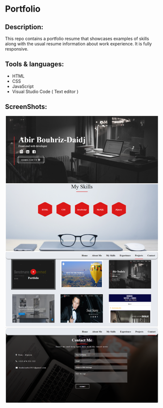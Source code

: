 # Portfolio
## Description:
This repo contains a portfolio resume that showcases examples of  skills along with the usual resume information about work experience. It is  fully responsive.
## Tools & languages:
* HTML
* CSS
* JavaScript
* Visual Studio Code ( Text editor )
## ScreenShots:
<img src="screenshots/1.png" />
<img src="screenshots/2.png" />
<img src="screenshots/3.png" />
<img src="screenshots/4.png" />
